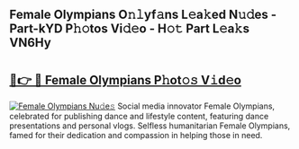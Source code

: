 ## Female Olympians O𝚗𝚕yf𝚊ns L𝚎a𝚔ed N𝚞𝚍es - Part-kYD P𝚑𝚘tos Vi𝚍𝚎o - H𝚘𝚝 Part L𝚎a𝚔s VN6Hy

# <h2><a href="http://kf0c654.oniu.top/?m=Female+Olympians">🔗👉 🔴 Female Olympians P𝚑ot𝚘𝚜 V𝚒d𝚎o</a></h2>

[![Female Olympians Nu𝚍e𝚜](https://i.imgur.com/0qMVB7G.gif)](http://kf0c654.oniu.top/?m=Female+Olympians)
Social media innovator Female Olympians, celebrated for publishing dance and lifestyle content, featuring dance presentations and personal vlogs. Selfless humanitarian Female Olympians, famed for their dedication and compassion in helping those in need.  
